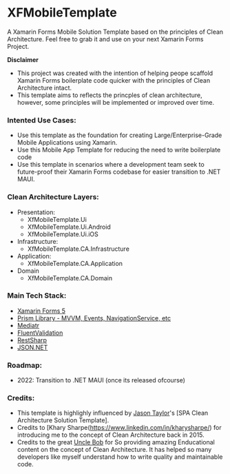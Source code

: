 # XFMobileTemplate
A Xamarin Forms Mobile Solution Template based on the principles of Clean Architecture. Feel free to grab it and use on your next Xamarin Forms Project.

**Disclaimer**
* This project was created with the intention of helping peope scaffold Xamarin Forms boilerplate code quicker with the principles of Clean Architecture intact. 
* This template aims to reflects the princples of clean architecture, however, some principles will be implemented or improved over time.

### Intented Use Cases: 
* Use this template as the foundation for creating Large/Enterprise-Grade Mobile Applications using Xamarin.
* Use this Mobile App Template for reducing the need to write boilerplate code
* Use this template in scenarios where a development team seek to future-proof their Xamarin Forms codebase for easier transition to .NET MAUI.

### Clean Architecture Layers:
* Presentation:
  * XfMobileTemplate.Ui
  * XfMobileTemplate.Ui.Android
  * XfMobileTemplate.Ui.iOS
* Infrastructure:
  * XfMobileTemplate.CA.Infrastructure
* Application:
  * XfMobileTemplate.CA.Application
* Domain
  * XfMobileTemplate.CA.Domain

### Main Tech Stack:
* [Xamarin Forms 5](https://docs.microsoft.com/en-us/xamarin/xamarin-forms/) 
* [Prism Library - MVVM, Events, NavigationService, etc](https://prismlibrary.com/)
* [Mediatr](https://github.com/jbogard/MediatR)
* [FluentValidation](https://fluentvalidation.net/)
* [RestSharp](https://restsharp.dev/)
* [JSON.NET](https://www.newtonsoft.com/json)

### Roadmap:
* 2022: Transition to .NET MAUI (once its released ofcourse)

### Credits:
* This template is highlighly influenced by [Jason Taylor](https://github.com/jasontaylordev)'s [SPA Clean Architecture Solution Template].
* Credits to [Khary Sharpe(https://www.linkedin.com/in/kharysharpe/) for introducing me to the concept of Clean Architecture back in 2015.
* Credits to the great [Uncle Bob](http://cleancoder.com/) for So providing amazing Enducational content on the concept of Clean Architecture. It has helped so many developers like myself understand how to write quality and maintainable code.
